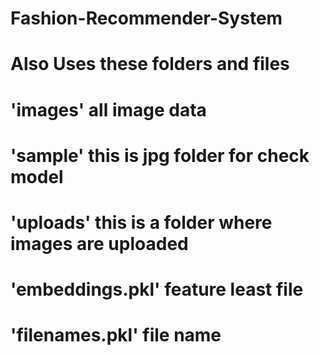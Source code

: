 # Fashion-Recommender-System
# Also Uses these folders and files
# 'images' all image data
# 'sample' this is jpg folder for check model
# 'uploads' this is a folder where images are uploaded
# 'embeddings.pkl' feature least file
# 'filenames.pkl' file name
